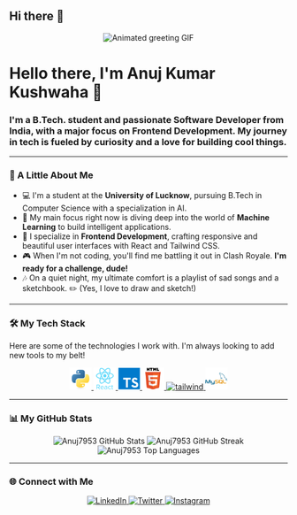 ## Hi there 👋

<div align="center">
  <img src="https://media.giphy.com/media/Q81N62P9D8T7yW7B0K/giphy.gif" width="150" height="150" alt="Animated greeting GIF"/>
</div>

# Hello there, I'm Anuj Kumar Kushwaha 👋

### I'm a B.Tech. student and passionate Software Developer from India, with a major focus on Frontend Development. My journey in tech is fueled by curiosity and a love for building cool things.

---

### 🚀 A Little About Me

-   💻 I'm a student at the **University of Lucknow**, pursuing B.Tech in Computer Science with a specialization in AI.
-   🌱 My main focus right now is diving deep into the world of **Machine Learning** to build intelligent applications.
-   🎨 I specialize in **Frontend Development**, crafting responsive and beautiful user interfaces with React and Tailwind CSS.
-   🎮 When I'm not coding, you'll find me battling it out in Clash Royale. **I'm ready for a challenge, dude!**
-   🎶 On a quiet night, my ultimate comfort is a playlist of sad songs and a sketchbook. ✏️ (Yes, I love to draw and sketch!)

---

### 🛠️ My Tech Stack

Here are some of the technologies I work with. I'm always looking to add new tools to my belt!

<p align="center">
    <a href="https://www.python.org" target="_blank" rel="noreferrer"> <img src="https://raw.githubusercontent.com/devicons/devicon/master/icons/python/python-original.svg" alt="python" width="40" height="40"/> </a>
    <a href="https://reactjs.org/" target="_blank" rel="noreferrer"> <img src="https://raw.githubusercontent.com/devicons/devicon/master/icons/react/react-original-wordmark.svg" alt="react" width="40" height="40"/> </a>
    <a href="https://www.typescriptlang.org/" target="_blank" rel="noreferrer"> <img src="https://raw.githubusercontent.com/devicons/devicon/master/icons/typescript/typescript-original.svg" alt="typescript" width="40" height="40"/> </a>
    <a href="https://www.w3.org/html/" target="_blank" rel="noreferrer"> <img src="https://raw.githubusercontent.com/devicons/devicon/master/icons/html5/html5-original-wordmark.svg" alt="html5" width="40" height="40"/> </a>
    <a href="https://tailwindcss.com/" target="_blank" rel="noreferrer"> <img src="https://www.vectorlogo.zone/logos/tailwindcss/tailwindcss-icon.svg" alt="tailwind" width="40" height="40"/> </a>
    <a href="https://www.mysql.com/" target="_blank" rel="noreferrer"> <img src="https://raw.githubusercontent.com/devicons/devicon/master/icons/mysql/mysql-original-wordmark.svg" alt="mysql" width="40" height="40"/> </a>
</p>

---

### 📊 My GitHub Stats

<p align="center">
    <img src="https://github-readme-stats.vercel.app/api?username=Anuj7953&show_icons=true&locale=en&theme=tokyonight&hide_rank=true" alt="Anuj7953 GitHub Stats"/>
    <img src="https://github-readme-streak-stats.herokuapp.com/?user=Anuj7953&theme=tokyonight" alt="Anuj7953 GitHub Streak"/>
    <img src="https://github-readme-stats.vercel.app/api/top-langs/?username=Anuj7953&layout=compact&locale=en&theme=tokyonight" alt="Anuj7953 Top Languages"/>
</p>

---

### 🌐 Connect with Me

<p align="center">
    <a href="[YOUR-LINKEDIN-URL]" target="_blank" rel="noreferrer">
        <img src="https://img.shields.io/badge/LinkedIn-0077B5?style=for-the-badge&logo=linkedin&logoColor=white" alt="LinkedIn"/>
    </a>
    <a href="[YOUR-TWITTER-URL]" target="_blank" rel="noreferrer">
        <img src="https://img.shields.io/badge/Twitter-1DA1F2?style=for-the-badge&logo=twitter&logoColor=white" alt="Twitter"/>
    </a>
    <a href="[YOUR-INSTAGRAM-URL]" target="_blank" rel="noreferrer">
        <img src="https://img.shields.io/badge/Instagram-E4405F?style=for-the-badge&logo=instagram&logoColor=white" alt="Instagram"/>
    </a>
</p>
